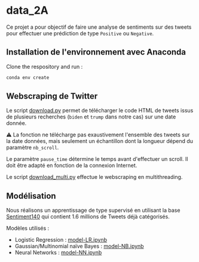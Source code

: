 # data_2A

Ce projet a pour objectif de faire une analyse de sentiments sur des tweets pour effectuer une prédiction de type `Positive` ou `Negative`.

## Installation de l'environnement avec Anaconda

Clone the respository and run  : 
```bash
conda env create
```

## Webscraping de Twitter

Le script [download.py](download.py) permet de télécharger le code HTML de tweets issus de plusieurs recherches (`biden` et `trump` dans notre cas) sur une date donnée. 

:warning: La fonction ne télécharge pas exaustivement l'ensemble des tweets sur la date données, mais seulement un échantillon dont la longueur dépend du paramètre `nb_scroll`.

Le paramètre `pause_time` détermine le temps avant d'effectuer un scroll. Il doit être adapté en fonction de la connexion Internet.

Le script [download_multi.py](download_multi.py) effectue le webscraping en multithreading. 

## Modélisation

Nous réalisons un apprentissage de type supervisé en utilisant la base  [Sentiment140](http://help.sentiment140.com/) qui contient 1.6 millions de Tweets déjà catégorisés.

Modèles utilisés : 

* Logistic Regression : [model-LR.ipynb](model-LR.ipynb)
* Gaussian/Multinomial naïve Bayes : [model-NB.ipynb](model-NB.ipynb)
* Neural Networks : [model-NN.ipynb](model-NN.ipynb)
